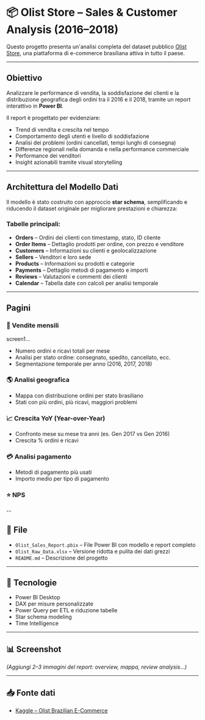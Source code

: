 # 📦 Olist Store – Sales & Customer Analysis (2016–2018)

Questo progetto presenta un'analisi completa del dataset pubblico [Olist Store](https://www.kaggle.com/datasets/olistbr/brazilian-ecommerce), una piattaforma di e-commerce brasiliana attiva in tutto il paese.

---

## Obiettivo

Analizzare le performance di vendita, la soddisfazione dei clienti e la distribuzione geografica degli ordini tra il 2016 e il 2018, tramite un report interattivo in **Power BI**.

Il report è progettato per evidenziare:

- Trend di vendita e crescita nel tempo  
- Comportamento degli utenti e livello di soddisfazione  
- Analisi dei problemi (ordini cancellati, tempi lunghi di consegna)  
- Differenze regionali nella domanda e nella performance commerciale  
- Performance dei venditori  
- Insight azionabili tramite visual storytelling

---

## Architettura del Modello Dati

Il modello è stato costruito con approccio **star schema**, semplificando e riducendo il dataset originale per migliorare prestazioni e chiarezza:

### Tabelle principali:

- **Orders** – Ordini dei clienti con timestamp, stato, ID cliente  
- **Order Items** – Dettaglio prodotti per ordine, con prezzo e venditore  
- **Customers** – Informazioni su clienti e geolocalizzazione  
- **Sellers** – Venditori e loro sede  
- **Products** – Informazioni su prodotti e categorie  
- **Payments** – Dettaglio metodi di pagamento e importi  
- **Reviews** – Valutazioni e commenti dei clienti  
- **Calendar** – Tabella date con calcoli per analisi temporale

---

## Pagini

### 📆 Vendite mensili
screen1...
- Numero ordini e ricavi totali per mese  
- Analisi per stato ordine: consegnato, spedito, cancellato, ecc.  
- Segmentazione temporale per anno (2016, 2017, 2018)

### 🌎 Analisi geografica

- Mappa con distribuzione ordini per stato brasiliano  
- Stati con più ordini, più ricavi, maggiori problemi

### 📈 Crescita YoY (Year-over-Year)

- Confronto mese su mese tra anni (es. Gen 2017 vs Gen 2016)  
- Crescita % ordini e ricavi

### 💳 Analisi pagamento

- Metodi di pagamento più usati  
- Importo medio per tipo di pagamento

### ⭐ NPS

-- 

## 📁 File

- `Olist_Sales_Report.pbix` – File Power BI con modello e report completo  
- `Olist_Raw_Data.xlsx` – Versione ridotta e pulita dei dati grezzi  
- `README.md` – Descrizione del progetto

---

## 📌 Tecnologie

- Power BI Desktop  
- DAX per misure personalizzate  
- Power Query per ETL e riduzione tabelle  
- Star schema modeling  
- Time Intelligence

---

## 📊 Screenshot

*(Aggiungi 2–3 immagini del report: overview, mappa, review analysis...)*

---

## 📥 Fonte dati

- [Kaggle – Olist Brazilian E-Commerce](https://www.kaggle.com/datasets/olistbr/brazilian-ecommerce)
